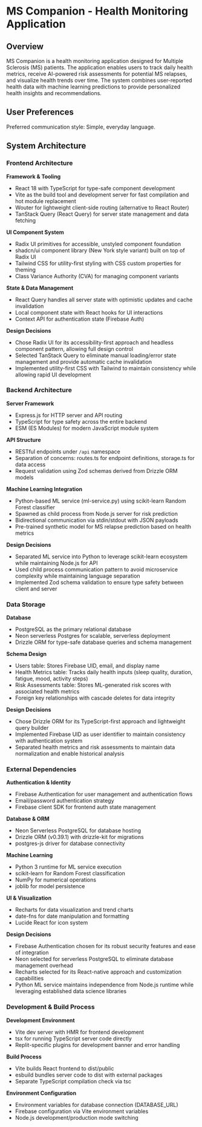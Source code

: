 # MS Companion - Health Monitoring Application

## Overview

MS Companion is a health monitoring application designed for Multiple Sclerosis (MS) patients. The application enables users to track daily health metrics, receive AI-powered risk assessments for potential MS relapses, and visualize health trends over time. The system combines user-reported health data with machine learning predictions to provide personalized health insights and recommendations.

## User Preferences

Preferred communication style: Simple, everyday language.

## System Architecture

### Frontend Architecture

**Framework & Tooling**
- React 18 with TypeScript for type-safe component development
- Vite as the build tool and development server for fast compilation and hot module replacement
- Wouter for lightweight client-side routing (alternative to React Router)
- TanStack Query (React Query) for server state management and data fetching

**UI Component System**
- Radix UI primitives for accessible, unstyled component foundation
- shadcn/ui component library (New York style variant) built on top of Radix UI
- Tailwind CSS for utility-first styling with CSS custom properties for theming
- Class Variance Authority (CVA) for managing component variants

**State & Data Management**
- React Query handles all server state with optimistic updates and cache invalidation
- Local component state with React hooks for UI interactions
- Context API for authentication state (Firebase Auth)

**Design Decisions**
- Chose Radix UI for its accessibility-first approach and headless component pattern, allowing full design control
- Selected TanStack Query to eliminate manual loading/error state management and provide automatic cache invalidation
- Implemented utility-first CSS with Tailwind to maintain consistency while allowing rapid UI development

### Backend Architecture

**Server Framework**
- Express.js for HTTP server and API routing
- TypeScript for type safety across the entire backend
- ESM (ES Modules) for modern JavaScript module system

**API Structure**
- RESTful endpoints under `/api` namespace
- Separation of concerns: routes.ts for endpoint definitions, storage.ts for data access
- Request validation using Zod schemas derived from Drizzle ORM models

**Machine Learning Integration**
- Python-based ML service (ml-service.py) using scikit-learn Random Forest classifier
- Spawned as child process from Node.js server for risk prediction
- Bidirectional communication via stdin/stdout with JSON payloads
- Pre-trained synthetic model for MS relapse prediction based on health metrics

**Design Decisions**
- Separated ML service into Python to leverage scikit-learn ecosystem while maintaining Node.js for API
- Used child process communication pattern to avoid microservice complexity while maintaining language separation
- Implemented Zod schema validation to ensure type safety between client and server

### Data Storage

**Database**
- PostgreSQL as the primary relational database
- Neon serverless Postgres for scalable, serverless deployment
- Drizzle ORM for type-safe database queries and schema management

**Schema Design**
- Users table: Stores Firebase UID, email, and display name
- Health Metrics table: Tracks daily health inputs (sleep quality, duration, fatigue, mood, activity steps)
- Risk Assessments table: Stores ML-generated risk scores with associated health metrics
- Foreign key relationships with cascade deletes for data integrity

**Design Decisions**
- Chose Drizzle ORM for its TypeScript-first approach and lightweight query builder
- Implemented Firebase UID as user identifier to maintain consistency with authentication system
- Separated health metrics and risk assessments to maintain data normalization and enable historical analysis

### External Dependencies

**Authentication & Identity**
- Firebase Authentication for user management and authentication flows
- Email/password authentication strategy
- Firebase client SDK for frontend auth state management

**Database & ORM**
- Neon Serverless PostgreSQL for database hosting
- Drizzle ORM (v0.39.1) with drizzle-kit for migrations
- postgres-js driver for database connectivity

**Machine Learning**
- Python 3 runtime for ML service execution
- scikit-learn for Random Forest classification
- NumPy for numerical operations
- joblib for model persistence

**UI & Visualization**
- Recharts for data visualization and trend charts
- date-fns for date manipulation and formatting
- Lucide React for icon system

**Design Decisions**
- Firebase Authentication chosen for its robust security features and ease of integration
- Neon selected for serverless PostgreSQL to eliminate database management overhead
- Recharts selected for its React-native approach and customization capabilities
- Python ML service maintains independence from Node.js runtime while leveraging established data science libraries

### Development & Build Process

**Development Environment**
- Vite dev server with HMR for frontend development
- tsx for running TypeScript server code directly
- Replit-specific plugins for development banner and error handling

**Build Process**
- Vite builds React frontend to dist/public
- esbuild bundles server code to dist with external packages
- Separate TypeScript compilation check via tsc

**Environment Configuration**
- Environment variables for database connection (DATABASE_URL)
- Firebase configuration via Vite environment variables
- Node.js development/production mode switching